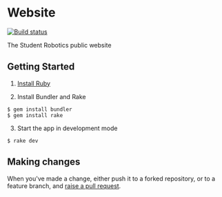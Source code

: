 # Website

[![Build status][build-badge]][build-page]

The Student Robotics public website

## Getting Started

1. [Install Ruby][install-ruby]

2. Install Bundler and Rake

``` shell
$ gem install bundler
$ gem install rake
```

3. Start the app in development mode

```shell
$ rake dev
```

## Making changes

When you've made a change, either push it to a forked repository, or to a 
feature branch, and [raise a pull request][raise-a-pr].

[build-badge]: https://circleci.com/gh/srobo/website.png?style=shield
[build-page]: https://circleci.com/gh/srobo/website
[install-ruby]: https://www.ruby-lang.org/en/documentation/installation/
[raise-a-pr]: https://github.com/srobo/website/pull/new/gh-pages